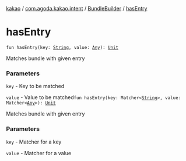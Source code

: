 [kakao](../../index.md) / [com.agoda.kakao.intent](../index.md) / [BundleBuilder](index.md) / [hasEntry](./has-entry.md)

# hasEntry

`fun hasEntry(key: `[`String`](https://kotlinlang.org/api/latest/jvm/stdlib/kotlin/-string/index.html)`, value: `[`Any`](https://kotlinlang.org/api/latest/jvm/stdlib/kotlin/-any/index.html)`): `[`Unit`](https://kotlinlang.org/api/latest/jvm/stdlib/kotlin/-unit/index.html)

Matches bundle with given entry

### Parameters

`key` - Key to be matched

`value` - Value to be matched`fun hasEntry(key: Matcher<`[`String`](https://kotlinlang.org/api/latest/jvm/stdlib/kotlin/-string/index.html)`>, value: Matcher<`[`Any`](https://kotlinlang.org/api/latest/jvm/stdlib/kotlin/-any/index.html)`>): `[`Unit`](https://kotlinlang.org/api/latest/jvm/stdlib/kotlin/-unit/index.html)

Matches bundle with given entry

### Parameters

`key` - Matcher for a key

`value` - Matcher for a value